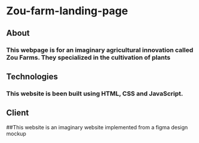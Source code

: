 # Zou-farm-landing-page

## About
### This webpage is for an imaginary agricultural innovation called Zou Farms. They specialized in the cultivation of plants 

## Technologies
### This website is been built using HTML, CSS and JavaScript.

## Client
##This website is an imaginary website implemented from a figma design mockup
